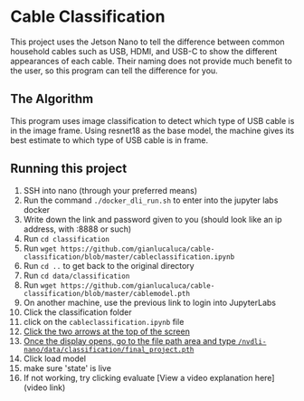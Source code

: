 # Cable Classification

This project uses the Jetson Nano to tell the difference between common household cables such as USB, HDMI, and USB-C to show the different appearances of each cable.
Their naming does not provide much benefit to the user, so this program can tell the difference for you.

## The Algorithm

This program uses image classification to detect which type of USB cable is in the image frame. Using resnet18 as the base model, the machine gives its best estimate to which type of USB cable is in frame.

## Running this project

1. SSH into nano (through your preferred means)
2. Run the command `./docker_dli_run.sh` to enter into the jupyter labs docker
3. Write down the link and password given to you (should look like an ip address, with :8888 or such)
4. Run `cd classification`
5. Run `wget https://github.com/gianlucaluca/cable-classification/blob/master/cableclassification.ipynb`
6. Run `cd ..` to get back to the original directory
7. Run `cd data/classification`
8. Run `wget https://github.com/gianlucaluca/cable-classification/blob/master/cablemodel.pth`
9. On another machine, use the previous link to login into JupyterLabs 
10. Click the classification folder
11. click on the `cableclassification.ipynb` file
12. [Click the two arrows at the top of the screen](https://i.imgur.com/j1BchcY.png)
13. [Once the display opens, go to the file path area and type `/nvdli-nano/data/classification/final_project.pth`](https://i.imgur.com/T0BFU2i.png)
14. Click load model
15. make sure 'state' is live
16. If not working, try clicking evaluate
[View a video explanation here](video link)
